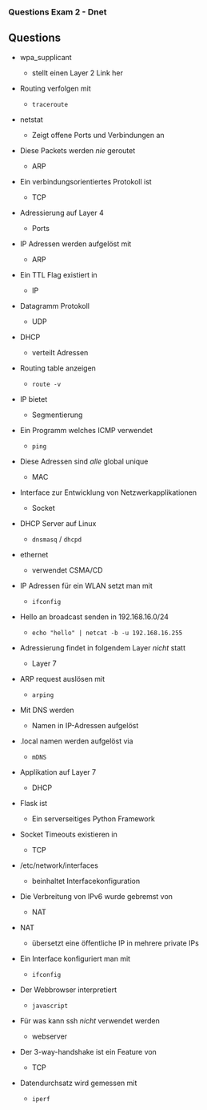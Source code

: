 ### Questions Exam 2 - Dnet

## Questions

- wpa_supplicant
  - stellt einen Layer 2 Link her

- Routing verfolgen mit
  - ```traceroute```
  
- netstat
  - Zeigt offene Ports und Verbindungen an
  
- Diese Packets werden *nie* geroutet
  - ARP
  
- Ein verbindungsorientiertes Protokoll ist
  - TCP
  
- Adressierung auf Layer 4
  - Ports
  
- IP Adressen werden aufgelöst mit
  - ARP
  
- Ein TTL Flag existiert in
  - IP
  
- Datagramm Protokoll
  - UDP
  
- DHCP
  - verteilt Adressen
  
- Routing table anzeigen
  - ```route -v```
  
- IP bietet
  - Segmentierung
  
- Ein Programm welches ICMP verwendet
  - ```ping```
  
- Diese Adressen sind *alle* global unique
  - MAC
  
- Interface zur Entwicklung von Netzwerkapplikationen
  - Socket
  
- DHCP Server auf Linux
  - ```dnsmasq``` / ```dhcpd```
  
- ethernet
  - verwendet CSMA/CD
  
- IP Adressen für ein WLAN setzt man mit
  - ```ifconfig```
  
- Hello an broadcast senden in 192.168.16.0/24
  - ```echo "hello" | netcat -b -u 192.168.16.255```
  
- Adressierung findet in folgendem Layer *nicht* statt
  - Layer 7
  
- ARP request auslösen mit
  - ```arping```
  
 - Mit DNS werden
   - Namen in IP-Adressen aufgelöst
   
 - .local namen werden aufgelöst via
   - ```mDNS```
  
- Applikation auf Layer 7
  - DHCP

- Flask ist
  - Ein serverseitiges Python Framework
  
- Socket Timeouts existieren in
  - TCP
  
- /etc/network/interfaces
  - beinhaltet Interfacekonfiguration
  
- Die Verbreitung von IPv6 wurde gebremst von
  - NAT
  
- NAT
  - übersetzt eine öffentliche IP in mehrere private IPs

- Ein Interface konfiguriert man mit
  - ```ifconfig```
  
- Der Webbrowser interpretiert
  - ```javascript```
  
- Für was kann ssh *nicht* verwendet werden
  - webserver
  
- Der 3-way-handshake ist ein Feature von
  - TCP
  
- Datendurchsatz wird gemessen mit
  - ```iperf```
  
